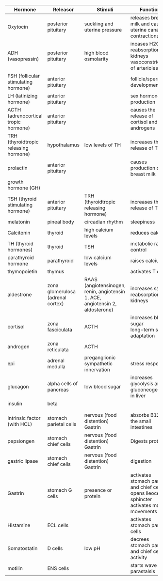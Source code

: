 
| Hormone                               | Releasor                          | Stimuli                                                                       | Function                                                                                             |
| ------------------------------------- | --------------------------------- | ----------------------------------------------------------------------------- | ---------------------------------------------------------------------------------------------------- |
| Oxytocin                              | posterior pituitary               | suckling and uterine pressure                                                 | releases breast milk and causes uterine canal contractions                                           |
| ADH (vasopressin)                     | posterior pituitary               | high blood osmolarity                                                         | incases H2O reabsorption in kidneys<br>vasoconstriction of arterioles                                |
| FSH (follicular stimulating hormone)  | anterior pituitary                |                                                                               | follicle/sperm development                                                                           |
| LH (latinizing hormone)               | anterior pituitary                |                                                                               | sex hormone production                                                                               |
| ACTH (adrenocortical tropic hormone)  | anterior pituitary                |                                                                               | causes the release of cortisol and androgens                                                         |
| TRH (thyroidtropic releasing hormone) | hypothalamus                      | low levels of TH                                                              | increases the release of TSH                                                                         |
| prolactin                             | anterior pituitary                |                                                                               | causes production of breast milk                                                                     |
| growth hormone (GH)                   |                                   |                                                                               |                                                                                                      |
| TSH (thyroid stimulating hormone)     | anterior pituitary                | TRH (thyroidtropic releasing hormone)                                         | increases the release of TH                                                                          |
| melatonin                             | pineal body                       | circadian rhythm                                                              | sleepiness                                                                                           |
| Calcitonin                            | thyroid                           | high calcium levels                                                           | reduces calcium                                                                                      |
| TH (thyroid hormones)                 | thyroid                           | TSH                                                                           | metabolic rate control                                                                               |
| parathyroid hormone                   | parathyroid                       | low calcium levels                                                            | raises calcium                                                                                       |
| thymopoietin                          | thymus                            |                                                                               | activates T cells                                                                                    |
| aldestrone                            | zona glomerulosa (adrenal cortex) | RAAS (angiotensinogen, renin, angiotensin 1, ACE, angiotensin 2, aldosterone) | increases salt reabsorption in kidneys                                                               |
| cortisol                              | zona fasciculata                  | ACTH                                                                          | increases blood sugar<br>long-term stress adaptation                                                 |
| androgen                              | zona reticulata                   | ACTH                                                                          |                                                                                                      |
| epi                                   | adrenal medulla                   | preganglionic sympathetic  innervation                                        | stress response                                                                                      |
| glucagon                              | alpha cells of pancreas           | low blood sugar                                                               | increases glycolysis and gluconeogenesis in liver                                                    |
| insulin                               | beta                              |                                                                               |                                                                                                      |
|                                       |                                   |                                                                               |                                                                                                      |
|                                       |                                   |                                                                               |                                                                                                      |
| Intrinsic factor (with HCL)           | stomach parietal cells            | nervous (food distention)<br>Gastrin                                          | absorbs B12 in the small intestines                                                                  |
| pepsiongen                            | stomach chief cells               | nervous (food distention)<br>Gastrin                                          | Digests proteins                                                                                     |
| gastric lipase                        | stomach chief cells               | nervous (food distention)<br>Gastrin                                          | digestion                                                                                            |
| Gastrin                               | stomach G cells                   | presence or protein                                                           | activates stomach parietal and chief cells<br>opens ileocecal sphincter <br>activates mass movements |
| Histamine                             | ECL cells                         |                                                                               | activates stomach parietal cells                                                                     |
| Somatostatin                          | D cells                           | low pH                                                                        | decrees stomach parietal and chief cells activity                                                    |
| motilin                               | ENS cells                         |                                                                               | starts wave parastalsis                                                                              |
